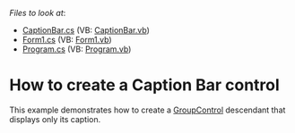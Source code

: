 <!-- default file list -->
*Files to look at*:

* [CaptionBar.cs](./CS/S134179/CaptionBar.cs) (VB: [CaptionBar.vb](./VB/S134179/CaptionBar.vb))
* [Form1.cs](./CS/S134179/Form1.cs) (VB: [Form1.vb](./VB/S134179/Form1.vb))
* [Program.cs](./CS/S134179/Program.cs) (VB: [Program.vb](./VB/S134179/Program.vb))
<!-- default file list end -->
# How to create a Caption Bar control


<p>This example demonstrates how to create a <a href="https://documentation.devexpress.com/#windowsforms/clsDevExpressXtraEditorsGroupControltopic">GroupControl</a> descendant that displays only its caption.</p>

<br/>


